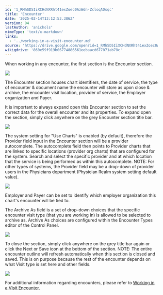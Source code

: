 ```yaml
---
id: '1_RMhSD5IiXCHdNXRht41exZoec0AzWdn-ZcloqADsqc'
title: 'Encounter'
date: '2025-02-14T13:12:53.386Z'
version: 84
lastAuthor: 'anichols'
mimeType: 'text/x-markdown'
links:
  - '../working-in-a-visit-encounter.md'
source: 'https://drive.google.com/open?id=1_RMhSD5IiXCHdNXRht41exZoec0AzWdn-ZcloqADsqc'
wikigdrive: '860e59f919b06774886561eebaacd677071ab78c'
---
```

When working in any encounter, the first section is the Encounter section.

![](../encounter.assets/6d9525c8fc3f0adeb32afeee6271314a.png)

The Encounter section houses chart identifiers, the date of service, the type of encounter & document name the encounter will store as upon close & archive, the encounter visit location, provider of service, the Employer organization and Payer.

It is important to always expand open this Encounter section to set the correct data for the overall encounter and its properties.  To expand open the section, simply click anywhere on the grey Encounter section title bar.

![](../encounter.assets/67565a527f7e95b0edbc05eb2a079111.png)

The system setting for "Use Charts" is enabled (by default), therefore the Provider field input in the Encounter  section will be a provider autocomplete. The autocomplete field then points to Provider charts that are linked to specific locations (provider org charts) that are configured for the system.  Search and select the specific provider and at which location that the service is being performed as within this autocomplete.  NOTE: For other types of systems, the Provider field may be a drop-down of provider users in the Physicians department (Physician Realm system setting default value).

![](../encounter.assets/390d2847c0d6388f131f3b546db55658.png)

Employer and Payer can be set to identify which employer organization this chart's encounter will be tied to.

The Archive As field is a set of drop-down choices that the specific encounter visit type (that you are working in) is allowed to be selected to archive as.  Archive As choices are configured within the Encounter Types editor of the Control Panel.

![](../encounter.assets/e6e4bcd1e1a14f563f550ff2a5101194.png)

To close the section, simply click anywhere on the grey title bar again or click the Next or Save icon at the bottom of the section.  NOTE: The entire encounter outline will refresh automatically when this section is closed and saved.  This is on purpose because the rest of the encounter depends on what Visit type is set here and other fields.

![](../encounter.assets/fe71bd261ded5dc11bc6a081f3ccb3be.png)

For additional information regarding encounters, please refer to [Working in a Visit Encounter.](../working-in-a-visit-encounter.md)
